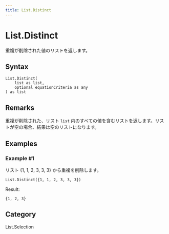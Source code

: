 ```yaml
---
title: List.Distinct
---
```


# List.Distinct


重複が削除された値のリストを返します。


## Syntax

```powerquery
List.Distinct(
    list as list,
    optional equationCriteria as any
) as list
```


## Remarks

重複が削除された、リスト <code>list</code> 内のすべての値を含むリストを返します。リストが空の場合、結果は空のリストになります。


## Examples

### Example #1 
リスト \{1, 1, 2, 3, 3, 3} から重複を削除します。
```powerquery
List.Distinct({1, 1, 2, 3, 3, 3})
```

Result: 
```powerquery
{1, 2, 3}
```




## Category
List.Selection
